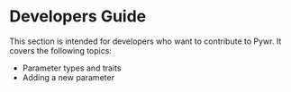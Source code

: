 # Developers Guide

This section is intended for developers who want to contribute to Pywr. It covers the following topics:

- Parameter types and traits
- Adding a new parameter
